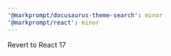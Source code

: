```yaml
---
'@markprompt/docusaurus-theme-search': minor
'@markprompt/react': minor
---
```


Revert to React 17
